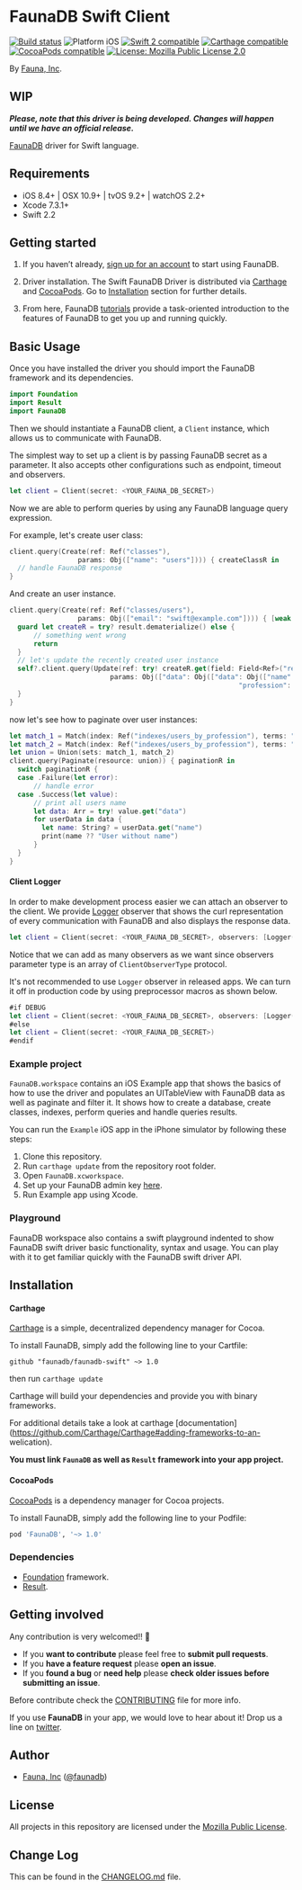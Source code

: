 # FaunaDB Swift Client

<p align="left">
<a href="https://travis-ci.org/faunadb/faunadb-swift"><img src="https://travis-ci.org/faunadb/faunadb-swift.svg?branch=master" alt="Build status" /></a>
<img src="https://img.shields.io/badge/platform-iOS | OSX |tvOS | watchOS-blue.svg?style=flat" alt="Platform iOS" />
<a href="https://developer.apple.com/swift"><img src="https://img.shields.io/badge/swift2-compatible-4BC51D.svg?style=flat" alt="Swift 2 compatible" /></a>
<a href="https://github.com/Carthage/Carthage"><img src="https://img.shields.io/badge/Carthage-compatible-4BC51D.svg?style=flat" alt="Carthage compatible" /></a>
<a href="https://cocoapods.org/pods/faunadb-swift"><img src="https://img.shields.io/badge/pod-1.0.0-blue.svg" alt="CocoaPods compatible" /></a>
<a href="https://raw.githubusercontent.com/faunadb/faunadb-swift/master/LICENSE"><img src="http://img.shields.io/badge/license-Mozilla Public License 2.0-blue.svg?style=flat" alt="License: Mozilla Public License 2.0" /></a>
</p>

By [Fauna, Inc](http://faunadb.com).

## WIP

***Please, note that this driver is being developed. Changes will happen until we have an official release.***

[FaunaDB](https://faunadb.com/) driver for Swift language.

## Requirements

* iOS 8.4+ | OSX 10.9+ | tvOS 9.2+ | watchOS 2.2+
* Xcode 7.3.1+
* Swift 2.2

## Getting started

1. If you haven’t already, [sign up for an account](https://faunadb.com/#signup-modal) to start using FaunaDB.

2. Driver installation. The Swift FaunaDB Driver is distributed via [Carthage](https://github.com/Carthage/Carthage) and [CocoaPods](https://cocoapods.org/). Go to [Installation](#installation) section for further details.

3. From here, FaunaDB [tutorials](https://faunadb.com/tutorials) provide a task-oriented introduction to the features of FaunaDB to get you up and running quickly.

## Basic Usage

Once you have installed the driver you should import the FaunaDB framework and its dependencies.

```swift
import Foundation
import Result
import FaunaDB
```

Then we should instantiate a FaunaDB client,  a `Client` instance, which allows us to communicate with FaunaDB.

The simplest way to set up a client is by passing FaunaDB secret as a parameter. It also accepts other configurations such as endpoint, timeout and observers.

```swift
let client = Client(secret: <YOUR_FAUNA_DB_SECRET>)
```

Now we are able to perform queries by using any FaunaDB language query expression.

For example, let's create user class:

```swift
client.query(Create(ref: Ref("classes"),
                 params: Obj(["name": "users"]))) { createClassR in
  // handle FaunaDB response
}
```

And create an user instance.

```swift
client.query(Create(ref: Ref("classes/users"),
                 params: Obj(["email": "swift@example.com"]))) { [weak self] result in
  guard let createR = try? result.dematerialize() else {
      // something went wrong
      return
  }
  // let's update the recently created user instance
  self?.client.query(Update(ref: try! createR.get(field: Field<Ref>("ref")),
                         params: Obj(["data": Obj(["data": Obj(["name": "Martin",
                                                         "profession": "dev"])])]))) { resultUpdate in
  }
}
```

now let's see how to paginate over user instances:

```swift
let match_1 = Match(index: Ref("indexes/users_by_profession"), terms: "dev")
let match_2 = Match(index: Ref("indexes/users_by_profession"), terms: "dentist")
let union = Union(sets: match_1, match_2)
client.query(Paginate(resource: union)) { paginationR in
  switch paginationR {
  case .Failure(let error):
      // handle error
  case .Success(let value):
      // print all users name
      let data: Arr = try! value.get("data")
      for userData in data {
        let name: String? = userData.get("name")
        print(name ?? "User without name")
      }
  }
}
```

#### Client Logger

In order to make development process easier we can attach an observer to the client. We provide [Logger](Sources/ClientObserverType.swift) observer that shows the curl representation of every communication with FaunaDB and also displays the response data.

```swift
let client = Client(secret: <YOUR_FAUNA_DB_SECRET>, observers: [Logger()]))
```

Notice that we can add as many observers as we want since observers parameter type is an array of `ClientObserverType` protocol.

It's not recommended to use `Logger` observer in released apps. We can turn it off in production code by using preprocessor macros as shown below.

```swift
#if DEBUG
let client = Client(secret: <YOUR_FAUNA_DB_SECRET>, observers: [Logger()]))
#else
let client = Client(secret: <YOUR_FAUNA_DB_SECRET>)
#endif
```

### Example project

`FaunaDB.workspace` contains an iOS Example app that shows the basics of how to use the driver and populates an UITableView with FaunaDB data as well as paginate and filter it. It shows how to create a database, create classes, indexes, perform queries and handle queries results.

You can run the `Example` iOS app in the iPhone simulator by following these steps:

1. Clone this repository.
2. Run `carthage update` from the repository root folder.
3. Open `FaunaDB.xcworkspace`.
4. Set up your FaunaDB admin key [here](https://github.com/faunadb/faunadb-swift/blob/master/Example/Example/Helpers/Helpers.swift#L13).
5. Run Example app using Xcode.


### Playground

FaunaDB workspace also contains a swift playground indented to show FaunaDB swift driver basic functionality, syntax and usage.
You can play with it to get familiar quickly with the FaunaDB swift driver API.

## Installation

#### Carthage

[Carthage](https://github.com/Carthage/Carthage) is a simple, decentralized dependency manager for Cocoa.

To install FaunaDB, simply add the following line to your Cartfile:

```ogdl
github "faunadb/faunadb-swift" ~> 1.0
```

then run `carthage update`

Carthage will build your dependencies and provide you with binary frameworks.

For additional details take a look at carthage [documentation](https://github.com/Carthage/Carthage#adding-frameworks-to-an- welication).

**You must link `FaunaDB` as well as `Result` framework into your app project.**

#### CocoaPods

[CocoaPods](https://cocoapods.org/) is a dependency manager for Cocoa projects.

To install FaunaDB, simply add the following line to your Podfile:

```ruby
pod 'FaunaDB', '~> 1.0'
```

### Dependencies

* [Foundation](https://developer.apple.com/library/ios/documentation/Cocoa/Reference/Foundation/ObjC_classic/) framework.
* [Result](https://github.com/antitypical/Result).

## Getting involved

Any contribution is very welcomed!! 💪  

* If you **want to contribute** please feel free to **submit pull requests**.
* If you **have a feature request** please **open an issue**.
* If you **found a bug** or **need help** please **check older issues before submitting an issue**.

Before contribute check the [CONTRIBUTING](https://github.com/faunadb/faunadb-swift/blob/master/CONTRIBUTING.md) file for more info.

If you use **FaunaDB** in your app, we would love to hear about it! Drop us a line on [twitter](https://twitter.com/faunadb).


## Author

* [Fauna, Inc](https://github.com/faunadb) ([@faunadb](https://twitter.com/faunadb))

## License

All projects in this repository are licensed under the [Mozilla Public License](https://github.com/faunadb/faunadb-swift/blob/master/LICENSE).

## Change Log

This can be found in the [CHANGELOG.md](CHANGELOG.md) file.
